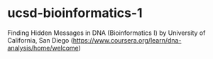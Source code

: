 # ucsd-bioinformatics-1
Finding Hidden Messages in DNA (Bioinformatics I) by University of California, San Diego (https://www.coursera.org/learn/dna-analysis/home/welcome)
